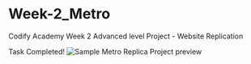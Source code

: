 # Week-2_Metro
Codify Academy Week 2 Advanced level Project - Website Replication

Task Completed!
![Sample Metro Replica Project preview](https://arianzargaran.github.io/Week-2_Metro/styling/preview.png)
